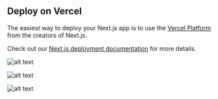 

## Deploy on Vercel

The easiest way to deploy your Next.js app is to use the [Vercel Platform](https://vercel.com/new?utm_medium=default-template&filter=next.js&utm_source=create-next-app&utm_campaign=create-next-app-readme) from the creators of Next.js.

Check out our [Next.js deployment documentation](https://nextjs.org/docs/app/building-your-application/deploying) for more details.

![alt text](<Screenshot 2025-01-12 at 3.51.56 PM.png>)

![alt text](<Screenshot 2025-01-12 at 3.52.30 PM.png>)

![alt text](<Screenshot 2025-01-12 at 3.52.17 PM.png>)
